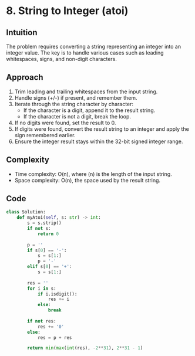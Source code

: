 # 8. String to Integer (atoi)

## Intuition

The problem requires converting a string representing an integer into an integer value. The key is to handle various cases such as leading whitespaces, signs, and non-digit characters.

## Approach

1. Trim leading and trailing whitespaces from the input string.
2. Handle signs (+/-) if present, and remember them.
3. Iterate through the string character by character:
   - If the character is a digit, append it to the result string.
   - If the character is not a digit, break the loop.
4. If no digits were found, set the result to 0.
5. If digits were found, convert the result string to an integer and apply the sign remembered earlier.
6. Ensure the integer result stays within the 32-bit signed integer range.

## Complexity

- Time complexity: O(n), where \(n\) is the length of the input string.
- Space complexity: O(n), the space used by the result string.

## Code

```python
class Solution:
    def myAtoi(self, s: str) -> int:
        s = s.strip()
        if not s:
            return 0
      
        p = ''
        if s[0] == '-':
            s = s[1:]
            p = '-'
        elif s[0] == '+':
            s = s[1:]
      
        res = ''
        for i in s:
            if i.isdigit():
                res += i
            else:
                break
      
        if not res:
            res += '0'
        else:
            res = p + res

        return min(max(int(res), -2**31), 2**31 - 1)
```
